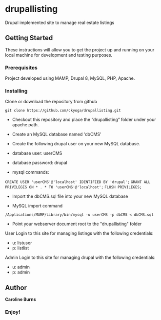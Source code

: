 # drupallisting

Drupal implemented site to manage real estate listings

## Getting Started

These instructions will allow you to get the project up and running on your local machine for development and testing purposes. 

### Prerequisites

Project developed using MAMP, Drupal 8, MySQL, PHP, Apache.

### Installing

Clone or download the repository from github

`git clone https://github.com/ckyoga/drupallisting.git`


+ Checkout this repository and place the “drupallisting” folder under your apache path.

+ Create an MySQL database named 'dbCMS'

+ Create the following drupal user on your new MySQL database.
- database user: userCMS
- database password: drupal

- mysql commands:

`CREATE USER 'userCMS'@'localhost' IDENTIFIED BY 'drupal';`
`GRANT ALL PRIVILEGES ON * . * TO 'userCMS'@'localhost';`
`FLUSH PRIVILEGES;`

+ Import the dbCMS.sql file into your new MySQL database

- MySQL import command

`/Applications/MAMP/Library/bin/mysql -u userCMS -p dbCMS < dbCMS.sql`

+ Point your webserver document root to the "drupallisting" folder

User Login to this site for managing listings with the following credentials:
- u: listuser
- p: listlist

Admin Login to this site for managing drupal with the following credentials:
- u: admin
- p: admin

## Author

**Caroline Burns** 

### Enjoy!

